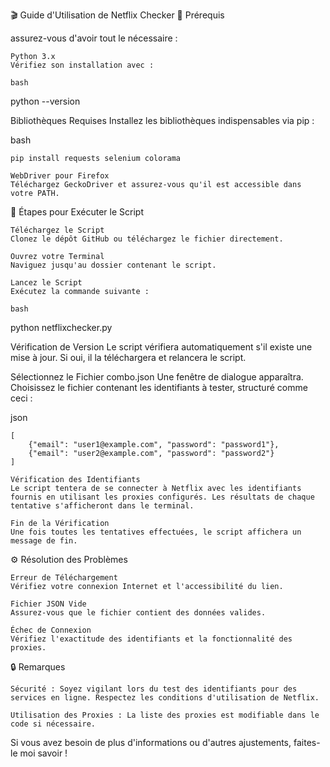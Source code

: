 🎬 Guide d'Utilisation de Netflix Checker
🚀 Prérequis

assurez-vous d'avoir tout le nécessaire :

    Python 3.x
    Vérifiez son installation avec :

    bash

python --version

Bibliothèques Requises
Installez les bibliothèques indispensables via pip :

bash

    pip install requests selenium colorama

    WebDriver pour Firefox
    Téléchargez GeckoDriver et assurez-vous qu'il est accessible dans votre PATH.

🏁 Étapes pour Exécuter le Script

    Téléchargez le Script
    Clonez le dépôt GitHub ou téléchargez le fichier directement.

    Ouvrez votre Terminal
    Naviguez jusqu'au dossier contenant le script.

    Lancez le Script
    Exécutez la commande suivante :

    bash

python netflixchecker.py

Vérification de Version
Le script vérifiera automatiquement s'il existe une mise à jour. Si oui, il la téléchargera et relancera le script.

Sélectionnez le Fichier combo.json
Une fenêtre de dialogue apparaîtra. Choisissez le fichier contenant les identifiants à tester, structuré comme ceci :

json

    [
        {"email": "user1@example.com", "password": "password1"},
        {"email": "user2@example.com", "password": "password2"}
    ]

    Vérification des Identifiants
    Le script tentera de se connecter à Netflix avec les identifiants fournis en utilisant les proxies configurés. Les résultats de chaque tentative s'afficheront dans le terminal.

    Fin de la Vérification
    Une fois toutes les tentatives effectuées, le script affichera un message de fin.

⚙️ Résolution des Problèmes

    Erreur de Téléchargement
    Vérifiez votre connexion Internet et l'accessibilité du lien.

    Fichier JSON Vide
    Assurez-vous que le fichier contient des données valides.

    Échec de Connexion
    Vérifiez l'exactitude des identifiants et la fonctionnalité des proxies.

🔒 Remarques

    Sécurité : Soyez vigilant lors du test des identifiants pour des services en ligne. Respectez les conditions d'utilisation de Netflix.

    Utilisation des Proxies : La liste des proxies est modifiable dans le code si nécessaire.

Si vous avez besoin de plus d'informations ou d'autres ajustements, faites-le moi savoir !
